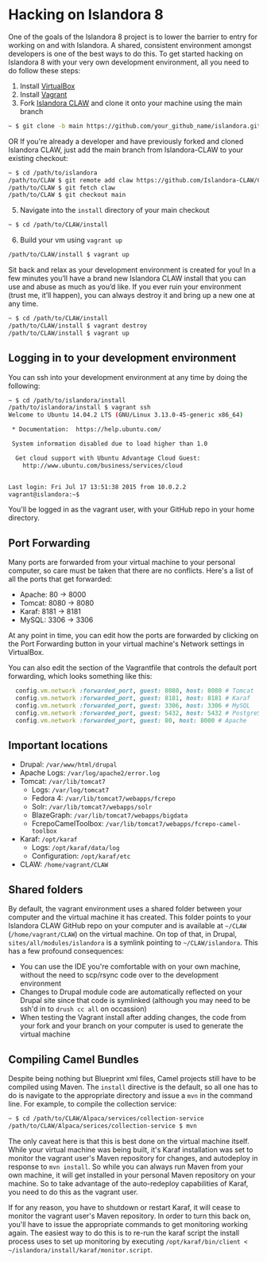 # Hacking on Islandora 8

One of the goals of the Islandora 8 project is to lower the barrier to entry for working on and with Islandora. A shared, consistent environment amongst developers is one of the best ways to do this. To get started hacking on Islandora 8 with your very own development environment, all you need to do follow these steps:

1. Install [VirtualBox](https://www.virtualbox.org/)
2. Install [Vagrant](https://www.vagrantup.com/)
3. Fork [Islandora CLAW](https://github.com/Islandora-CLAW/CLAW) and clone it onto your machine using the main branch
```bash
~ $ git clone -b main https://github.com/your_github_name/islandora.git
```
OR
If you're already a developer and have previously forked and cloned Islandora CLAW, just add the main branch from Islandora-CLAW to your existing checkout:
```bash
~ $ cd /path/to/islandora
/path/to/CLAW $ git remote add claw https://github.com/Islandora-CLAW/CLAW.git
/path/to/CLAW $ git fetch claw
/path/to/CLAW $ git checkout main
```
5. Navigate into the `install` directory of your main checkout
```bash
~ $ cd /path/to/CLAW/install
```
6. Build your vm using `vagrant up`
```bash
/path/to/CLAW/install $ vagrant up
```

Sit back and relax as your development environment is created for you! In a few minutes you’ll have a brand new Islandora CLAW install that you can use and abuse as much as you’d like. If you ever ruin your environment (trust me, it’ll happen), you can always destroy it and bring up a new one at any time.

```bash
~ $ cd /path/to/CLAW/install
/path/to/CLAW/install $ vagrant destroy
/path/to/CLAW/install $ vagrant up
```

## Logging in to your development environment

You can ssh into your development environment at any time by doing the following:

```bash
~ $ cd /path/to/islandora/install
/path/to/islandora/install $ vagrant ssh
Welcome to Ubuntu 14.04.2 LTS (GNU/Linux 3.13.0-45-generic x86_64)

 * Documentation:  https://help.ubuntu.com/

 System information disabled due to load higher than 1.0

  Get cloud support with Ubuntu Advantage Cloud Guest:
    http://www.ubuntu.com/business/services/cloud


Last login: Fri Jul 17 13:51:38 2015 from 10.0.2.2
vagrant@islandora:~$
```

You'll be logged in as the vagrant user, with your GitHub repo in your home directory.

## Port Forwarding

Many ports are forwarded from your virtual machine to your personal computer, so care must be taken that there are no conflicts. Here's a list of all the ports that get forwarded:
- Apache: 80 -> 8000
- Tomcat: 8080 -> 8080
- Karaf: 8181 -> 8181
- MySQL: 3306 -> 3306

At any point in time, you can edit how the ports are forwarded by clicking on the Port Forwarding button in your virtual machine's Network settings in VirtualBox.

You can also edit the section of the Vagrantfile that controls the default port forwarding, which looks something like this:
```ruby
  config.vm.network :forwarded_port, guest: 8080, host: 8080 # Tomcat
  config.vm.network :forwarded_port, guest: 8181, host: 8181 # Karaf
  config.vm.network :forwarded_port, guest: 3306, host: 3306 # MySQL
  config.vm.network :forwarded_port, guest: 5432, host: 5432 # PostgreSQL
  config.vm.network :forwarded_port, guest: 80, host: 8000 # Apache
```

## Important locations

- Drupal: `/var/www/html/drupal`
- Apache Logs: `/var/log/apache2/error.log`
- Tomcat: `/var/lib/tomcat7`
    - Logs: `/var/log/tomcat7`
    - Fedora 4: `/var/lib/tomcat7/webapps/fcrepo`
    - Solr: `/var/lib/tomcat7/webapps/solr`
    - BlazeGraph: `/var/lib/tomcat7/webapps/bigdata`
    - FcrepoCamelToolbox: `/var/lib/tomcat7/webapps/fcrepo-camel-toolbox`
- Karaf: `/opt/karaf`
    - Logs: `/opt/karaf/data/log`
    - Configuration: `/opt/karaf/etc`
- CLAW: `/home/vagrant/CLAW`

## Shared folders

By default, the vagrant environment uses a shared folder between your computer and the virtual machine it has created. This folder points to your Islandora CLAW GitHub repo on your computer and is available at `~/CLAW` (`/home/vagrant/CLAW`) on the virtual machine. On top of that, in Drupal, `sites/all/modules/islandora` is a symlink pointing to `~/CLAW/islandora`.  This has a few profound consequences:

- You can use the IDE you're comfortable with on your own machine, without the need to scp/rsync code over to the development environment
- Changes to Drupal module code are automatically reflected on your Drupal site since that code is symlinked (although you may need to be ssh'd in to `drush cc all` on occassion)
- When testing the Vagrant install after adding changes, the code from your fork and your branch on your computer is used to generate the virtual machine

## Compiling Camel Bundles

Despite being nothing but Blueprint xml files, Camel projects still have to be compiled using Maven. The `install` directive is the default, so all one has to do is navigate to the appropriate directory and issue a `mvn` in the command line.  For example, to compile the collection service:
```bash
~ $ cd /path/to/CLAW/Alpaca/services/collection-service
/path/to/CLAW/Alpaca/serices/collection-service $ mvn
```

The only caveat here is that this is best done on the virtual machine itself. While your virtual machine was being built, it's Karaf installation was set to monitor the vagrant user's Maven repository for changes, and autodeploy in response to `mvn install`. So while you can always run Maven from your own machine, it will get installed in your personal Maven repository on your machine. So to take advantage of the auto-redeploy capabilities of Karaf, you need to do this as the vagrant user.

If for any reason, you have to shutdown or restart Karaf, it will cease to monitor the vagrant user's Maven repository. In order to turn this back on, you'll have to issue the appropriate commands to get monitoring working again. The easiest way to do this is to re-run the karaf script the install process uses to set up monitoring by executing `/opt/karaf/bin/client < ~/islandora/install/karaf/monitor.script`.
